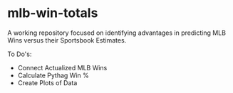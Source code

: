 # mlb-win-totals

A working repository focused on identifying advantages in predicting MLB Wins versus their Sportsbook Estimates. 


To Do's:

- Connect Actualized MLB Wins
- Calculate Pythag Win %
- Create Plots of Data
